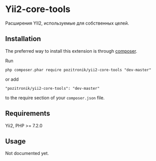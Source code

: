 Yii2-core-tools
==================
Расширения YII2, используемые для собственных целей.

Installation
------------

The preferred way to install this extension is through [composer](http://getcomposer.org/download/).

Run

```
php composer.phar require pozitronik/yii2-core-tools "dev-master"
```

or add

```
"pozitronik/yii2-core-tools": "dev-master"
```

to the require section of your `composer.json` file.

Requirements
------------

Yii2,
PHP >= 7.2.0

Usage
-----
Not documented yet.